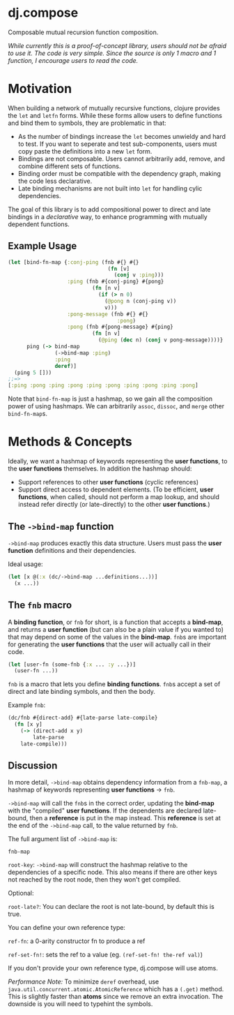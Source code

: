 dj.compose
==========

Composable mutual recursion function composition.

*While currently this is a proof-of-concept library, users should not be afraid to use it. The code is very simple. Since the source is only 1 macro and 1 function, I encourage users to read the code.*

# Motivation

When building a network of mutually recursive functions, clojure provides the `let` and `letfn` forms. While these forms allow users to define functions and bind them to symbols, they are problematic in that:

* As the number of bindings increase the `let` becomes unwieldy and hard to test. If you want to seperate and test sub-components, users must copy paste the definitions into a new `let` form.
* Bindings are not composable. Users cannot arbitrarily add, remove, and combine different sets of functions.
* Binding order must be compatible with the dependency graph, making the code less declarative.
* Late binding mechanisms are not built into `let` for handling cylic dependencies.

The goal of this library is to add compositional power to direct and late bindings in a *declarative* way, to enhance programming with mutually dependent functions.

## Example Usage

```clojure
(let [bind-fn-map {:conj-ping (fnb #{} #{}
                                (fn [v]
                                  (conj v :ping)))
                   :ping (fnb #{conj-ping} #{pong}
                           (fn [n v]
                             (if (> n 0)
                               (@pong n (conj-ping v))
                               v)))
                   :pong-message (fnb #{} #{}
                                   :pong)
                   :pong (fnb #{pong-message} #{ping}
                           (fn [n v]
                             (@ping (dec n) (conj v pong-message))))}
      ping (-> bind-map
               (->bind-map :ping)
               :ping
               deref)]
  (ping 5 []))
;;=>
[:ping :pong :ping :pong :ping :pong :ping :pong :ping :pong]
```

Note that `bind-fn-map` is just a hashmap, so we gain all the composition power of using hashmaps. We can arbitrarily `assoc`, `dissoc`, and `merge` other `bind-fn-map`s.

# Methods & Concepts

Ideally, we want a hashmap of keywords representing the **user functions**, to the **user functions** themselves. In addition the hashmap should:

* Support references to other **user functions** (cyclic references)
* Support direct access to dependent elements. (To be efficient, **user functions**, when called, should not perform a map lookup, and should instead refer directly (or late-directly) to the other **user functions**.)

## The `->bind-map` function

`->bind-map` produces exactly this data structure. Users must pass the **user function** definitions and their dependencies.

Ideal usage:
```clojure
(let [x @(:x (dc/->bind-map ...definitions...))]
  (x ...))
```

## The `fnb` macro

A **binding function**, or `fnb` for short, is a function that accepts a **bind-map**, and returns a **user function** (but can also be a plain value if you wanted to) that may depend on some of the values in the **bind-map**. `fnb`s are important for generating the **user functions** that the user will actually call in their code.

```clojure
(let [user-fn (some-fnb {:x ... :y ...})]
  (user-fn ...))
```

`fnb` is a macro that lets you define **binding functions**. `fnb`s accept a set of direct and late binding symbols, and then the body.

Example `fnb`:
```clojure
(dc/fnb #{direct-add} #{late-parse late-compile}
  (fn [x y]
    (-> (direct-add x y)
    	late-parse
	late-compile)))
```

## Discussion

In more detail, `->bind-map` obtains dependency information from a `fnb-map`, a hashmap of keywords representing **user functions** -> `fnb`.

`->bind-map` will call the `fnb`s in the correct order, updating the **bind-map** with the "compiled" **user functions**. If the dependents are declared late-bound, then a **reference** is put in the map instead. This **reference** is set at the end of the `->bind-map` call, to the value returned by `fnb`.

The full argument list of `->bind-map` is:

`fnb-map`

`root-key`: `->bind-map` will construct the hashmap relative to the dependencies of a specific node. This also means if there are other keys not reached by the root node, then they won't get compiled.

Optional:

`root-late?`: You can declare the root is not late-bound, by default this is true.

You can define your own reference type:

`ref-fn`: a 0-arity constructor fn to produce a ref

`ref-set-fn!`: sets the ref to a value (eg. `(ref-set-fn! the-ref val)`)

If you don't provide your own reference type, dj.compose will use atoms.

*Performance Note:*
To minimize `deref` overhead, use `java.util.concurrent.atomic.AtomicReference` which has a `(.get)` method. This is slightly faster than **atoms** since we remove an extra invocation. The downside is you will need to typehint the symbols.
